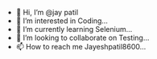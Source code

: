 - 👋 Hi, I’m @jay patil
- 👀 I’m interested in Coding...
- 🌱 I’m currently learning Selenium...
- 💞️ I’m looking to collaborate on Testing...
- 📫 How to reach me Jayeshpatil8600...

<!---
jayeshpatil8600/jayeshpatil8600 is a ✨ special ✨ repository because its `README.md` (this file) appears on your GitHub profile.
You can click the Preview link to take a look at your changes.
--->
